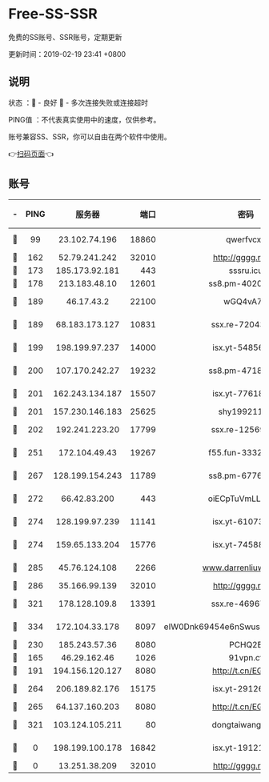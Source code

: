 # Free-SS-SSR

免费的SS账号、SSR账号，定期更新

更新时间：2019-02-19 23:41 +0800

## 说明

状态     ：🙂 - 良好 🙁 - 多次连接失败或连接超时

PING值   ：不代表真实使用中的速度，仅供参考。

账号兼容SS、SSR，你可以自由在两个软件中使用。

👉[扫码页面](https://liesauer.github.io/free-ss-ssr.github.io/)👈

## 账号

|-|PING|服务器|端口|密码|加密方式|区域|
|:----:|:----:|:-----:|-----:|:----:|:----:|:----:|
|🙂|99|23.102.74.196|18860|qwerfvcxz|aes-256-gcm|JP|
|🙂|162|52.79.241.242|32010|http://gggg.rocks|chacha20|KR|
|🙂|173|185.173.92.181|443|sssru.icu|rc4-md5|RU|
|🙂|178|213.183.48.10|12601|ss8.pm-40202630|rc4-md5|RU|
|🙂|189|46.17.43.2|22100|wGQ4vA7D|aes-256-gcm|RU|
|🙂|189|68.183.173.127|10831|ssx.re-72043236|aes-256-cfb|US|
|🙂|199|198.199.97.237|14000|isx.yt-54856932|aes-256-cfb|US|
|🙂|200|107.170.242.27|19232|ss8.pm-47184551|aes-256-cfb|US|
|🙂|201|162.243.134.187|15507|isx.yt-77618718|aes-256-cfb|US|
|🙂|201|157.230.146.183|25625|shy19921124|rc4-md5|US|
|🙂|202|192.241.223.20|17799|ssx.re-12569451|aes-256-cfb|US|
|🙂|251|172.104.49.43|19267|f55.fun-33324216|aes-256-cfb|SG|
|🙂|267|128.199.154.243|11789|ss8.pm-67760833|aes-256-cfb|SG|
|🙂|272|66.42.83.200|443|oiECpTuVmLLxk4Ts|aes-256-cfb|US|
|🙂|274|128.199.97.239|11141|isx.yt-61073883|aes-256-cfb|SG|
|🙂|274|159.65.133.204|15776|isx.yt-74588926|aes-256-cfb|SG|
|🙂|285|45.76.124.108|2266|www.darrenliuwei.com|aes-256-cfb|AU|
|🙂|286|35.166.99.139|32010|http://gggg.rocks|chacha20|US|
|🙂|321|178.128.109.8|13391|ssx.re-46967706|aes-256-cfb|SG|
|🙂|334|172.104.33.178|8097|eIW0Dnk69454e6nSwuspv9DmS201tQ0D|aes-256-cfb|SG|
|🙂|230|185.243.57.36|8080|PCHQ2E|rc4-md5|US|
|🙁|165|46.29.162.46|1026|91vpn.cf|rc4-md5|RU|
|🙁|191|194.156.120.127|8080|http://t.cn/EGJIyrl|rc4-md5|RU|
|🙁|264|206.189.82.176|15175|isx.yt-29126697|aes-256-cfb|SG|
|🙁|265|64.137.160.203|8080|http://t.cn/EGJIyrl|rc4-md5|CA|
|🙁|321|103.124.105.211|80|dongtaiwang.com|aes-256-cfb|US|
|🙁|0|198.199.100.178|16842|isx.yt-19121084|aes-256-cfb|US|
|🙁|0|13.251.38.209|32010|http://gggg.rocks|chacha20|SG|
